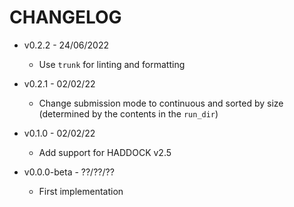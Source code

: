 # CHANGELOG

- v0.2.2 - 24/06/2022

  - Use `trunk` for linting and formatting

- v0.2.1 - 02/02/22

  - Change submission mode to continuous and sorted by size (determined by the contents in the `run_dir`)

- v0.1.0 - 02/02/22

  - Add support for HADDOCK v2.5

- v0.0.0-beta - ??/??/??
  - First implementation
